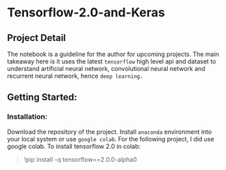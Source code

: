 # Tensorflow-2.0-and-Keras

## Project Detail

The notebook is a guideline for the author for upcoming projects. The main takeaway here is it uses the latest `tensorflow` high level api and dataset to understand artificial neural network, convolutional neural network and recurrent neural network, hence `deep learning.`  

## Getting Started:

### Installation:

Download the repository of the project. Install `anaconda` environment into your local system or use `google colab`. For the following project, I did use google colab. To install tensorflow 2.0 in colab: 

> !pip install -q tensorflow==2.0.0-alpha0
